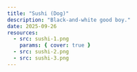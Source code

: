 ```yaml
---
title: "Sushi (Dog)"
description: "Black-and-white good boy."
date: 2025-09-26
resources:
  - src: sushi-1.png
    params: { cover: true }
  - src: sushi-2.png
  - src: sushi-3.png
---
```

